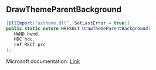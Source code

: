 ## DrawThemeParentBackground

```csharp
[DllImport("uxtheme.dll", SetLastError = true)]
public static extern HRESULT DrawThemeParentBackground(
   HWND hwnd,
   HDC hdc,
   ref RECT prc
);
```

Microsoft documentation: [Link](https://docs.microsoft.com/en-us/windows/win32/api/uxtheme/nf-uxtheme-drawthemeparentbackground)
